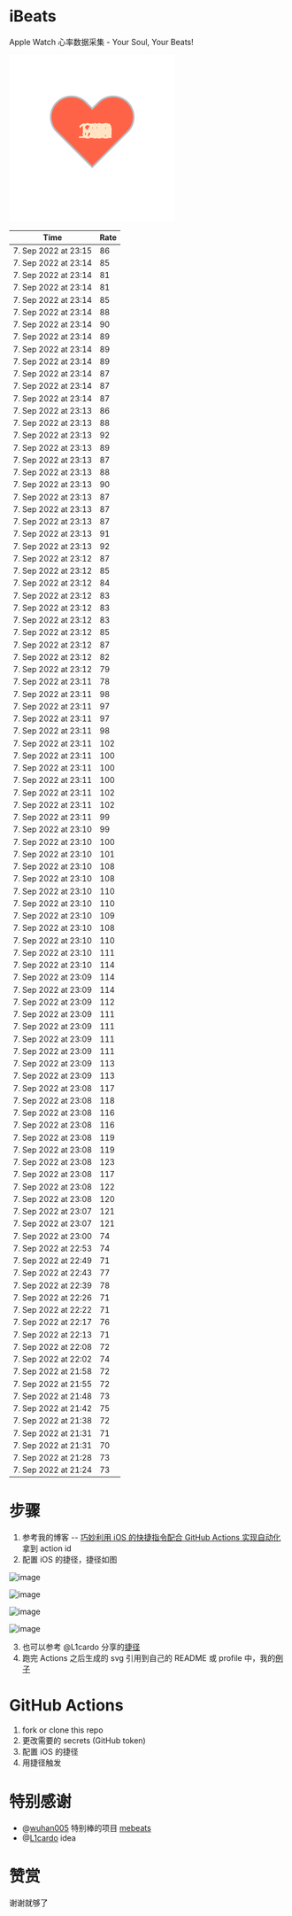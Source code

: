 # iBeats
Apple Watch 心率数据采集 - Your Soul, Your Beats!

![](./files/heart.svg)

<!--START_SECTION:my_heart_rate-->
| Time | Rate | 
 | ---- | ---- | 
| 7. Sep 2022 at 23:15 | 86 |
| 7. Sep 2022 at 23:14 | 85 |
| 7. Sep 2022 at 23:14 | 81 |
| 7. Sep 2022 at 23:14 | 81 |
| 7. Sep 2022 at 23:14 | 85 |
| 7. Sep 2022 at 23:14 | 88 |
| 7. Sep 2022 at 23:14 | 90 |
| 7. Sep 2022 at 23:14 | 89 |
| 7. Sep 2022 at 23:14 | 89 |
| 7. Sep 2022 at 23:14 | 89 |
| 7. Sep 2022 at 23:14 | 87 |
| 7. Sep 2022 at 23:14 | 87 |
| 7. Sep 2022 at 23:14 | 87 |
| 7. Sep 2022 at 23:13 | 86 |
| 7. Sep 2022 at 23:13 | 88 |
| 7. Sep 2022 at 23:13 | 92 |
| 7. Sep 2022 at 23:13 | 89 |
| 7. Sep 2022 at 23:13 | 87 |
| 7. Sep 2022 at 23:13 | 88 |
| 7. Sep 2022 at 23:13 | 90 |
| 7. Sep 2022 at 23:13 | 87 |
| 7. Sep 2022 at 23:13 | 87 |
| 7. Sep 2022 at 23:13 | 87 |
| 7. Sep 2022 at 23:13 | 91 |
| 7. Sep 2022 at 23:13 | 92 |
| 7. Sep 2022 at 23:12 | 87 |
| 7. Sep 2022 at 23:12 | 85 |
| 7. Sep 2022 at 23:12 | 84 |
| 7. Sep 2022 at 23:12 | 83 |
| 7. Sep 2022 at 23:12 | 83 |
| 7. Sep 2022 at 23:12 | 83 |
| 7. Sep 2022 at 23:12 | 85 |
| 7. Sep 2022 at 23:12 | 87 |
| 7. Sep 2022 at 23:12 | 82 |
| 7. Sep 2022 at 23:12 | 79 |
| 7. Sep 2022 at 23:11 | 78 |
| 7. Sep 2022 at 23:11 | 98 |
| 7. Sep 2022 at 23:11 | 97 |
| 7. Sep 2022 at 23:11 | 97 |
| 7. Sep 2022 at 23:11 | 98 |
| 7. Sep 2022 at 23:11 | 102 |
| 7. Sep 2022 at 23:11 | 100 |
| 7. Sep 2022 at 23:11 | 100 |
| 7. Sep 2022 at 23:11 | 100 |
| 7. Sep 2022 at 23:11 | 102 |
| 7. Sep 2022 at 23:11 | 102 |
| 7. Sep 2022 at 23:11 | 99 |
| 7. Sep 2022 at 23:10 | 99 |
| 7. Sep 2022 at 23:10 | 100 |
| 7. Sep 2022 at 23:10 | 101 |
| 7. Sep 2022 at 23:10 | 108 |
| 7. Sep 2022 at 23:10 | 108 |
| 7. Sep 2022 at 23:10 | 110 |
| 7. Sep 2022 at 23:10 | 110 |
| 7. Sep 2022 at 23:10 | 109 |
| 7. Sep 2022 at 23:10 | 108 |
| 7. Sep 2022 at 23:10 | 110 |
| 7. Sep 2022 at 23:10 | 111 |
| 7. Sep 2022 at 23:10 | 114 |
| 7. Sep 2022 at 23:09 | 114 |
| 7. Sep 2022 at 23:09 | 114 |
| 7. Sep 2022 at 23:09 | 112 |
| 7. Sep 2022 at 23:09 | 111 |
| 7. Sep 2022 at 23:09 | 111 |
| 7. Sep 2022 at 23:09 | 111 |
| 7. Sep 2022 at 23:09 | 111 |
| 7. Sep 2022 at 23:09 | 113 |
| 7. Sep 2022 at 23:09 | 113 |
| 7. Sep 2022 at 23:08 | 117 |
| 7. Sep 2022 at 23:08 | 118 |
| 7. Sep 2022 at 23:08 | 116 |
| 7. Sep 2022 at 23:08 | 116 |
| 7. Sep 2022 at 23:08 | 119 |
| 7. Sep 2022 at 23:08 | 119 |
| 7. Sep 2022 at 23:08 | 123 |
| 7. Sep 2022 at 23:08 | 117 |
| 7. Sep 2022 at 23:08 | 122 |
| 7. Sep 2022 at 23:08 | 120 |
| 7. Sep 2022 at 23:07 | 121 |
| 7. Sep 2022 at 23:07 | 121 |
| 7. Sep 2022 at 23:00 | 74 |
| 7. Sep 2022 at 22:53 | 74 |
| 7. Sep 2022 at 22:49 | 71 |
| 7. Sep 2022 at 22:43 | 77 |
| 7. Sep 2022 at 22:39 | 78 |
| 7. Sep 2022 at 22:26 | 71 |
| 7. Sep 2022 at 22:22 | 71 |
| 7. Sep 2022 at 22:17 | 76 |
| 7. Sep 2022 at 22:13 | 71 |
| 7. Sep 2022 at 22:08 | 72 |
| 7. Sep 2022 at 22:02 | 74 |
| 7. Sep 2022 at 21:58 | 72 |
| 7. Sep 2022 at 21:55 | 72 |
| 7. Sep 2022 at 21:48 | 73 |
| 7. Sep 2022 at 21:42 | 75 |
| 7. Sep 2022 at 21:38 | 72 |
| 7. Sep 2022 at 21:31 | 71 |
| 7. Sep 2022 at 21:31 | 70 |
| 7. Sep 2022 at 21:28 | 73 |
| 7. Sep 2022 at 21:24 | 73 |

<!--END_SECTION:my_heart_rate-->

# 步骤
1. 参考我的博客 -- [巧妙利用 iOS 的快捷指令配合 GitHub Actions 实现自动化](https://github.com/yihong0618/gitblog/issues/198) 拿到 action id
2. 配置 iOS 的捷径，捷径如图

![image](https://user-images.githubusercontent.com/15976103/122154218-0db0b480-ce97-11eb-93bb-5aec07c558dc.png)

![image](https://user-images.githubusercontent.com/15976103/122154236-186b4980-ce97-11eb-8e4b-70551a0391ae.png)

![image](https://user-images.githubusercontent.com/15976103/122154268-2d47dd00-ce97-11eb-902e-3acf292265a9.png)

![image](https://user-images.githubusercontent.com/15976103/122174055-fa144680-ceb4-11eb-9be2-3eb83cd516f7.png)

3. 也可以参考 @L1cardo 分享的[捷径](https://www.icloud.com/shortcuts/6ab6047b459c41ad822ad6b94b1c03d4)
4. 跑完 Actions 之后生成的 svg 引用到自己的 README 或 profile 中，我的[例子](https://github.com/yihong0618) 

# GitHub Actions

1. fork or clone this repo
2. 更改需要的 secrets (GitHub token)
3. 配置 iOS 的捷径
4. 用捷径触发

# 特别感谢
- @[wuhan005](https://github.com/wuhan005) 特别棒的项目 [mebeats](https://github.com/wuhan005/mebeats)
- @[L1cardo](https://github.com/L1cardo) idea

# 赞赏
谢谢就够了

